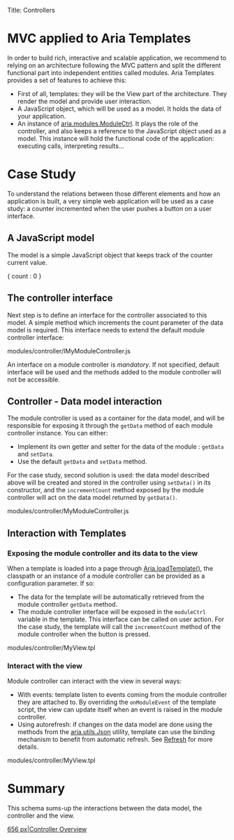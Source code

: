 Title: Controllers


# MVC applied to Aria Templates

In order to build rich, interactive and scalable application, we recommend to relying on an architecture following the MVC pattern and split the different functional part into independent entities called modules. Aria Templates provides a set of features to achieve this:
* First of all, templates: they will be the View part of the architecture. They render the model and provide user interaction.
* A JavaScript object, which will be used as a model. It holds the data of your application.
* An instance of [aria.modules.ModuleCtrl](http://ariatemplates.com/aria/guide/apps/apidocs/#aria.modules.ModuleCtrl). It plays the role of the controller, and also keeps a reference to the JavaScript object used as a model. This instance will hold the functional code of the application: executing calls, interpreting results...

# Case Study

To understand the relations between those different elements and how an application is built, a very simple web application will be used as a case study: a counter incremented when the user pushes a button on a user interface.

## A JavaScript model
The model is a simple JavaScript object that keeps track of the counter current value.

<syntaxhighlight lang="Javascript">
{
 count : 0
}
</syntaxhighlight>

## The controller interface

Next step is to define an interface for the controller associated to this model. A simple method which increments the count parameter of the data model is required. This interface needs to extend the default module controller interface:

<srcinclude lang="Javascript" outdent="true">modules/controller/IMyModuleController.js</srcinclude>

An interface on a module controller is *mandatory*. If not specified, default interface will be used and the methods added to the module controller will not be accessible.

## Controller - Data model interaction

The module controller is used as a container for the data model, and will be responsible for exposing it through the <code>getData</code> method of each module controller instance. You can either:
* Implement its own getter and setter for the data of the module : <code>getData</code> and <code>setData</code>.
* Use the default <code>getData</code> and <code>setData</code> method.

For the case study, second solution is used: the data model described above will be created and stored in the controller using <code>setData()</code> in its constructor, and the <code>incrementCount</code> method exposed by the module controller will act on the data model returned by <code>getData()</code>.

<srcinclude lang="Javascript" outdent="true">modules/controller/MyModuleController.js</srcinclude>

## Interaction with Templates

### Exposing the module controller and its data to the view

When a template is loaded into a page through [Aria.loadTemplate()](http://ariatemplates.com/aria/guide/apps/apidocs/#Aria:loadTemplate:method), the classpath or an instance of a module controller can be provided as a configuration parameter. If so:
* The data for the template will be automatically retrieved from the module controller <code>getData</code> method.
* The module controller interface will be exposed in the <code>moduleCtrl</code> variable in the template. This interface can be called on user action. For the case study, the template will call the <code>incrementCount</code> method of the module controller when the button is pressed.

<srcinclude tag="button" lang="AT" outdent="true">modules/controller/MyView.tpl</srcinclude>

### Interact with the view

Module controller can interact with the view in several ways:
* With events: template listen to events coming from the module controller they are attached to. By overriding the <code>onModuleEvent</code> of the template script, the view can update itself when an event is raised in the module controller.
* Using autorefresh: if changes on the data model are done using the methods from the [aria.utils.Json](http://ariatemplates.com/aria/guide/apps/apidocs/#aria.utils.Json) utility, template can use the binding mechanism to benefit from automatic refresh. See [Refresh](Refresh) for more details.

<srcinclude tag="display" lang="AT" outdent="true">modules/controller/MyView.tpl</srcinclude>

# Summary

This schema sums-up the interactions between the data model, the controller and the view.

[656 px|Controller Overview](File:ModuleCtrlSchema.png)